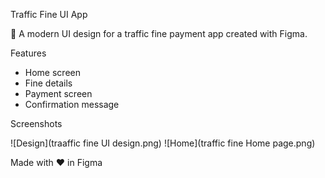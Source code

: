 Traffic Fine UI App

🚦 A modern UI design for a traffic fine payment app created with Figma.

Features

- Home screen
- Fine details
- Payment screen
- Confirmation message

Screenshots

![Design](traaffic fine UI design.png)
![Home](traffic fine Home page.png)

Made with ❤️ in Figma
